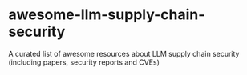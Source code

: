 # awesome-llm-supply-chain-security
A curated list of awesome resources about LLM supply chain security (including papers, security reports and CVEs)
